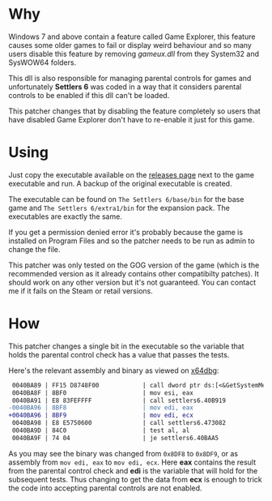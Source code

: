 # Why

Windows 7 and above contain a feature called Game Explorer, this feature causes
some older games to fail or display weird behaviour and so many users disable
this feature by removing _gameux.dll_ from they System32 and SysWOW64 folders.

This dll is also responsible for managing parental controls for games and
unfortunately **Settlers 6** was coded in a way that it considers parental
controls to be enabled if this dll can't be loaded.

This patcher changes that by disabling the feature completely so users that have
disabled Game Explorer don't have to re-enable it just for this game.

# Using

Just copy the executable available on the [releases page][1] next to the game
executable and run. A backup of the original executable is created.

The executable can be found on `The Settlers 6/base/bin` for the base game and
`The Settlers 6/extra1/bin` for the expansion pack. The executables are exactly
the same.

If you get a permission denied error it's probably because the game is installed
on Program Files and so the patcher needs to be run as admin to change the file.

This patcher was only tested on the GOG version of the game (which is the
recommended version as it already contains other compatibilty patches). It
should work on any other version but it's not guaranteed. You can contact me if
it fails on the Steam or retail versions.

# How

This patcher changes a single bit in the executable so the variable that holds
the parental control check has a value that passes the tests.

Here's the relevant assembly and binary as viewed on [x64dbg](http://x64dbg.com):

```diff
 0040BA89 | FF15 D8748F00            | call dword ptr ds:[<&GetSystemMetrics>] |
 0040BA8F | 8BF0                     | mov esi, eax                            |
 0040BA91 | E8 83FEFFFF              | call settlers6.40B919                   |
-0040BA96 | 8BF8                     | mov edi, eax                            |
+0040BA96 | 8BF9                     | mov edi, ecx                            |
 0040BA98 | E8 E5750600              | call settlers6.473082                   |
 0040BA9D | 84C0                     | test al, al                             |
 0040BA9F | 74 04                    | je settlers6.40BAA5                     |
```

As you may see the binary was changed from `0x8DF8` to `0x8DF9`, or as assembly
from `mov edi, eax` to `mov edi, ecx`. Here **eax** contains the result from the
parental control check and **edi** is the variable that will hold for the
subsequent tests. Thus changing to get the data from **ecx** is enough to trick
the code into accepting parental controls are not enabled.


[1]: https://github.com/An-dz/settlers6_parental_control_patch/releases
